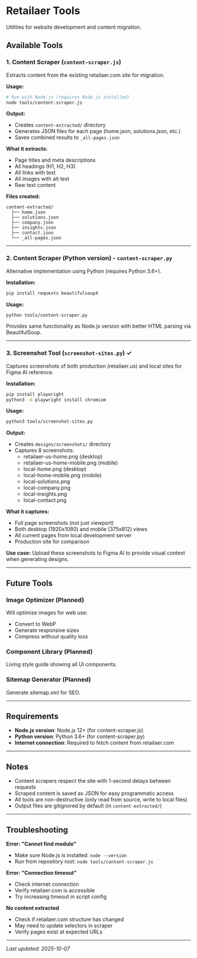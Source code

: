 # Retailaer Tools

Utilities for website development and content migration.

## Available Tools

### 1. Content Scraper (`content-scraper.js`)

Extracts content from the existing retailaer.com site for migration.

**Usage:**
```bash
# Run with Node.js (requires Node.js installed)
node tools/content-scraper.js
```

**Output:**
- Creates `content-extracted/` directory
- Generates JSON files for each page (home.json, solutions.json, etc.)
- Saves combined results to `_all-pages.json`

**What it extracts:**
- Page titles and meta descriptions
- All headings (H1, H2, H3)
- All links with text
- All images with alt text
- Raw text content

**Files created:**
```
content-extracted/
  ├── home.json
  ├── solutions.json
  ├── company.json
  ├── insights.json
  ├── contact.json
  └── _all-pages.json
```

---

### 2. Content Scraper (Python version) - `content-scraper.py`

Alternative implementation using Python (requires Python 3.6+).

**Installation:**
```bash
pip install requests beautifulsoup4
```

**Usage:**
```bash
python tools/content-scraper.py
```

Provides same functionality as Node.js version with better HTML parsing via BeautifulSoup.

---

### 3. Screenshot Tool (`screenshot-sites.py`) ✓

Captures screenshots of both production (retailaer.us) and local sites for Figma AI reference.

**Installation:**
```bash
pip install playwright
python3 -m playwright install chromium
```

**Usage:**
```bash
python3 tools/screenshot-sites.py
```

**Output:**
- Creates `designs/screenshots/` directory
- Captures 8 screenshots:
  - retailaer-us-home.png (desktop)
  - retailaer-us-home-mobile.png (mobile)
  - local-home.png (desktop)
  - local-home-mobile.png (mobile)
  - local-solutions.png
  - local-company.png
  - local-insights.png
  - local-contact.png

**What it captures:**
- Full page screenshots (not just viewport)
- Both desktop (1920x1080) and mobile (375x812) views
- All current pages from local development server
- Production site for comparison

**Use case:**
Upload these screenshots to Figma AI to provide visual context when generating designs.

---

## Future Tools

### Image Optimizer (Planned)

Will optimize images for web use:
- Convert to WebP
- Generate responsive sizes
- Compress without quality loss

### Component Library (Planned)

Living style guide showing all UI components.

### Sitemap Generator (Planned)

Generate sitemap.xml for SEO.

---

## Requirements

- **Node.js version**: Node.js 12+ (for content-scraper.js)
- **Python version**: Python 3.6+ (for content-scraper.py)
- **Internet connection**: Required to fetch content from retailaer.com

---

## Notes

- Content scrapers respect the site with 1-second delays between requests
- Scraped content is saved as JSON for easy programmatic access
- All tools are non-destructive (only read from source, write to local files)
- Output files are gitignored by default (in `content-extracted/`)

---

## Troubleshooting

**Error: "Cannot find module"**
- Make sure Node.js is installed: `node --version`
- Run from repository root: `node tools/content-scraper.js`

**Error: "Connection timeout"**
- Check internet connection
- Verify retailaer.com is accessible
- Try increasing timeout in script config

**No content extracted**
- Check if retailaer.com structure has changed
- May need to update selectors in scraper
- Verify pages exist at expected URLs

---

*Last updated: 2025-10-07*
